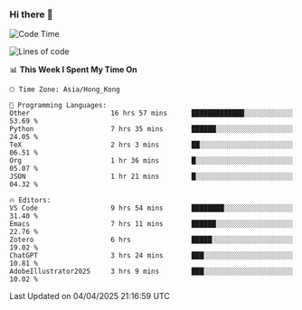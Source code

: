 ### Hi there 👋

<!--
**nicehiro/nicehiro** is a ✨ _special_ ✨ repository because its `README.md` (this file) appears on your GitHub profile.

Here are some ideas to get you started:

- 🔭 I’m currently working on ...
- 🌱 I’m currently learning ...
- 👯 I’m looking to collaborate on ...
- 🤔 I’m looking for help with ...
- 💬 Ask me about ...
- 📫 How to reach me: ...
- 😄 Pronouns: ...
- ⚡ Fun fact: ...
-->

<!--START_SECTION:waka-->
![Code Time](http://img.shields.io/badge/Code%20Time-452%20hrs%2029%20mins-blue)

![Lines of code](https://img.shields.io/badge/From%20Hello%20World%20I%27ve%20Written-1.6%20million%20lines%20of%20code-blue)

📊 **This Week I Spent My Time On** 

```text
🕑︎ Time Zone: Asia/Hong_Kong

💬 Programming Languages: 
Other                    16 hrs 57 mins      █████████████░░░░░░░░░░░░   53.69 % 
Python                   7 hrs 35 mins       ██████░░░░░░░░░░░░░░░░░░░   24.05 % 
TeX                      2 hrs 3 mins        ██░░░░░░░░░░░░░░░░░░░░░░░   06.51 % 
Org                      1 hr 36 mins        █░░░░░░░░░░░░░░░░░░░░░░░░   05.07 % 
JSON                     1 hr 21 mins        █░░░░░░░░░░░░░░░░░░░░░░░░   04.32 % 

🔥 Editors: 
VS Code                  9 hrs 54 mins       ████████░░░░░░░░░░░░░░░░░   31.40 % 
Emacs                    7 hrs 11 mins       ██████░░░░░░░░░░░░░░░░░░░   22.76 % 
Zotero                   6 hrs               █████░░░░░░░░░░░░░░░░░░░░   19.02 % 
ChatGPT                  3 hrs 24 mins       ███░░░░░░░░░░░░░░░░░░░░░░   10.81 % 
AdobeIllustrator2025     3 hrs 9 mins        ███░░░░░░░░░░░░░░░░░░░░░░   10.02 % 
```


 Last Updated on 04/04/2025 21:16:59 UTC
<!--END_SECTION:waka-->
